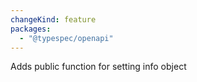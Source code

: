 ```yaml
---
changeKind: feature
packages:
  - "@typespec/openapi"
---
```


Adds public function for setting info object

